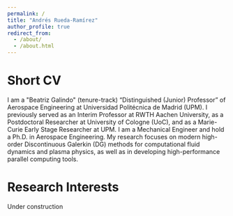 ```yaml
---
permalink: /
title: "Andrés Rueda-Ramírez"
author_profile: true
redirect_from: 
  - /about/
  - /about.html
---
```


# Short CV

I am a "Beatriz Galindo" (tenure-track) “Distinguished (Junior) Professor” of Aerospace Engineering at Universidad Politécnica de Madrid (UPM). I previously served as an Interim Professor at RWTH Aachen University, as a Postdoctoral Researcher at University of Cologne (UoC), and as a Marie-Curie Early Stage Researcher at UPM. I am a Mechanical Engineer and hold a Ph.D. in Aerospace Engineering. My research focuses on modern high-order Discontinuous Galerkin (DG) methods for computational fluid dynamics and plasma physics, as well as in developing high-performance parallel computing tools. 

Research Interests
======
Under construction
